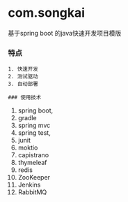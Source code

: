 # com.songkai

基于spring boot 的java快速开发项目模版

### 特点
```
1. 快速开发
2. 测试驱动
3. 自动部署

### 使用技术
```
1. spring boot,
2. gradle
3. spring mvc
4. spring test,
5. junit
6. moktio
7. capistrano
8. thymeleaf
9. redis
10. ZooKeeper
11. Jenkins
12. RabbitMQ


